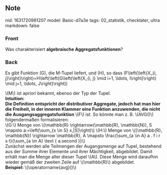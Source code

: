 ## Note
nid: 1631720981207
model: Basic-d7a3e
tags: 02_statistik, checklater, ultra
markdown: false

### Front
Was charakterisiert <b>algebraische Aggregatsfunktionen</b>?

### Back
Es gibt Funktion \(G\), die M-Tupel liefert, und \(H\), so dass
\(F\left(\left\{X_{i,
j}\right\}\right)=H\left(\left\{G\left(\left\{X_{i, j} \mid i=1,
\ldots, I\right\}\right) \mid j=1, \ldots, J\right\}\right)\)
<div>
  \(M\) ist apriori bekannt, ebenso der Typ der Tupel.
  <div>
    <b>Intuition:</b>
  </div>
  <div>
    <b>Die Definition entspricht der distributiver Aggregate,
    jedoch hat man hier die Freiheit, in der inneren Klammer eine
    Funktion anzuwenden, die nicht die
    Ausgangsaggregatsfunktion</b> \(F\) ist. So könnte man z. B.
    \(AVG()\) folgendermaßen formalisieren:
  </div>
  <div>
    \(G:\) Menge von \(\mathbb{R} \rightarrow(\mathbb{R},
    \mathbb{N}), S \mapsto a:=\left(\sum_{x \in S} x,|S|\right)\)
    \(H:\) Menge von \((\mathbb{R}, \mathbb{N}) \rightarrow
    \mathbb{R}, A \mapsto \frac{\sum_{a \in A} a . f i r s
    t}{\sum_{a \in A} \text { a.second }}\)
  </div>
  <div>
    Zunächst werden alle Teilmengen der Augangsmenge auf Tupel,
    bestehend aus der Summe ihrer Elemente und ihrer Mächtigkeit,
    abgebildet. Damit erhält man die Menge aller dieser Tupel
    \(A\). Diese Menge wird daraufhin wieder gemäß der zweiten
    Zeile auf \(\mathbb{R}\) abgebildet.
  </div>
  <div>
    <b>Beispiel:</b> \(\operatorname{avg}()\)
  </div>
</div>
